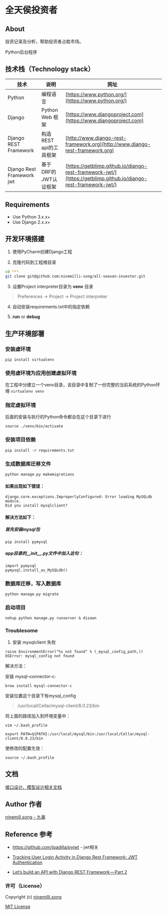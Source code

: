 # 全天侯投资者

## About

投资记录及分析，帮助投资者占胜市场。

Python后台程序

## 技术栈（Technology stack）

技术 | 说明 | 网址
--- | --- | ---
Python | 编程语言 | [https://www.python.org/](https://www.python.org/)
Django | Python Web 框架 | [https://www.djangoproject.com](https://www.djangoproject.com)
Django REST Framework | 构造REST api的工具框架 | [http://www.django-rest-framework.org](http://www.django-rest-framework.org)
Django Rest Framework jwt | 基于DRF的JWT认证框架 | [https://getblimp.github.io/django-rest-framework-jwt/](https://getblimp.github.io/django-rest-framework-jwt/)

## Requirements

- Use Python 3.x.x+
- Use Django 2.x.x+

## 开发环境搭建

1. 使用PyCharm创建Django工程

2. 克隆代码到工程根目录

```bash
cd ***
git clone git@github.com:ninemilli-song/all-season-investor.git
```

3. 设置Project interpreter目录为 **venv** 目录

> Preferences -> Project -> Project interpreter

4. 自动安装requirements.txt中的指定依赖

5. **run** or **debug**

## 生产环境部署


### 安装虚环境
`pip install virtualenv`

### 使用虚环境为应用创建虚拟环境
在工程中分建立一个venv目录，该目录中复制了一份完整的当前系统的Python环境
`virtualenv venv`

### 指定虚拟环境
后面的安装与执行的Python命令都会在这个目录下进行

`source ./venv/bin/activate`

### 安装项目依赖
`pip install -r requirements.txt` 

### 生成数据库迁移文件
`python manage.py makemigrations`

#### 如果出现如下错误：
```
django.core.exceptions.ImproperlyConfigured: Error loading MySQLdb module.
Did you install mysqlclient?
```

#### 解决方法如下：
##### 首先安装mysql包
`pip install pymysql`

##### app目录的__init__.py文件中加入这句：
```
import pymysql
pymysql.install_as_MySQLdb()
```

### 数据库迁移，写入数据库
`python manage.py migrate`

### 启动项目
`nohup python manage.py runserver & disown`

### Troublesome

1. 安装 mysqlclient 失败

```
raise EnvironmentError("%s not found" % (_mysql_config_path,))
OSError: mysql_config not found 
```

解决方法：

安装 mysql-connector-c:
```
brew install mysql-connector-c
```

安装位置这个目录下有mysql_config
> /usr/local/Cellar/mysql-client/8.0.23/bin

将上面的路径加入到环境变量中：
```
vim ~/.bash_profile

export PATH=${PATH}:/usr/local/mysql/bin:/usr/local/Cellar/mysql-client/8.0.23/bin
```

使修改的配置生效：
```
source ~/.bash_profile
```

## 文档
[接口设计、模型设计相关文档](https://www.yuque.com/ninemilli-song/investor)

## Author 作者

[ninemill.song - 九毫](https://www.yuque.com/ninemilli-song)

## Reference 参考

- https://github.com/jpadilla/pyjwt - jwt相关

- [Tracking User Login Activity in Django Rest Framework: JWT Authentication](https://medium.com/@atulmishra_69567/tracking-user-login-activity-in-django-rest-framework-jwt-authentication-32e0194e77d0)

- [Let’s build an API with Django REST Framework — Part 2](https://medium.com/backticks-tildes/lets-build-an-api-with-django-rest-framework-part-2-cfb87e2c8a6c)

### 许可（License）

Copyright (c) [ninemilli.song](https://github.com/ninemilli-song)

[MIT License][MIT]

[MIT]: ./LICENSE "Mit License"